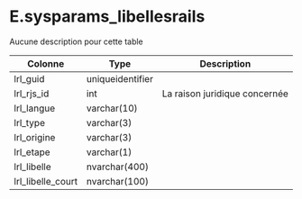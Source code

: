 # E.sysparams_libellesrails

Aucune description pour cette table

Colonne|Type|Description
---|---|---
lrl_guid|uniqueidentifier|
lrl_rjs_id|int|La raison juridique concernée 
lrl_langue|varchar(10)|
lrl_type|varchar(3)|
lrl_origine|varchar(3)|
lrl_etape|varchar(1)|
lrl_libelle|nvarchar(400)|
lrl_libelle_court|nvarchar(100)|
